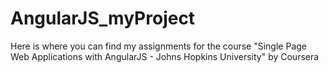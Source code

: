 # AngularJS_myProject
Here is where you can find my assignments for the course "Single Page Web Applications with AngularJS - Johns Hopkins University" 
by Coursera
